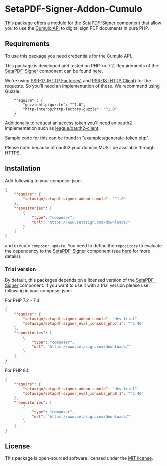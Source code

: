 # SetaPDF-Signer-Addon-Cumulo
This package offers a module for the [SetaPDF-Signer](https://www.setasign.com/signer) component that allow you to use 
the [Cumulo API](https://docs.cumulokey.net/) to digital sign PDF documents in pure PHP.


## Requirements

To use this package you need credentials for the Cumulo API.

This package is developed and tested on PHP >= 7.2. Requirements of the [SetaPDF-Signer](https://www.setasign.com/signer)
component can be found [here](https://manuals.setasign.com/setapdf-signer-manual/getting-started/#index-1).

We're using [PSR-17 (HTTP Factories)](https://www.php-fig.org/psr/psr-17/) and [PSR-18 (HTTP Client)](https://www.php-fig.org/psr/psr-18/)
for the requests. So you'll need an implementation of these. We recommend using Guzzle.

```
    "require" : {
        "guzzlehttp/guzzle": "^7.0",
        "http-interop/http-factory-guzzle": "^1.0"
    }
```

Additionally to request an access token you'll need an oauth2 implementation such
as [league/oauth2-client](https://github.com/thephpleague/oauth2-client).

Sample code for this can be found in "[examples/generate-token.php](examples/generate-token.php)".

Please note: because of oauth2 your domain MUST be available through HTTPS.

## Installation
Add following to your composer.json:

```json
{
    "require": {
        "setasign/setapdf-signer-addon-cumulo": "^1.0"
    },
    "repositories": [
        {
            "type": "composer",
            "url": "https://www.setasign.com/downloads/"
        }
    ]
}
```

and execute `composer update`. You need to define the `repository` to evaluate the dependency to the
[SetaPDF-Signer](https://www.setasign.com/signer) component
(see [here](https://getcomposer.org/doc/faqs/why-can%27t-composer-load-repositories-recursively.md) for more details).

### Trial version
By default, this packages depends on a licensed version of the [SetaPDF-Signer](https://www.setasign.com/signer)
component. If you want to use it with a trial version please use following in your composer.json:

For PHP 7.2 - 7.4:
```json
{
    "require": {
        "setasign/setapdf-signer-addon-cumulo": "dev-trial",
        "setasign/setapdf-signer_eval_ioncube_php7.1": "^2.40"        
    },
    "repositories": [
        {
            "type": "composer",
            "url": "https://www.setasign.com/downloads/"
        }
    ]
}
```
For PHP 8.1:
```json
{
    "require": {
        "setasign/setapdf-signer-addon-cumulo": "dev-trial",
        "setasign/setapdf-signer_eval_ioncube_php8.1": "^2.40"        
    },
    "repositories": [
        {
            "type": "composer",
            "url": "https://www.setasign.com/downloads/"
        }
    ]
}
```

## License

This package is open-sourced software licensed under the [MIT license](https://opensource.org/licenses/MIT).
